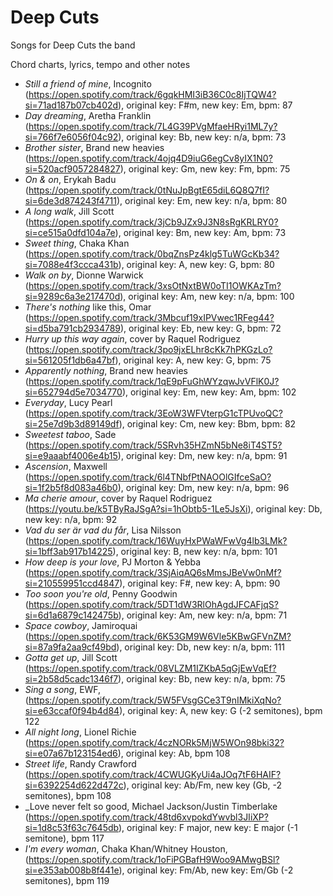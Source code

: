# Deep Cuts

Songs for Deep Cuts the band

Chord charts, lyrics, tempo and other notes

- _Still a friend of mine_, Incognito (https://open.spotify.com/track/6gqkHMI3iB36C0c8IjTQW4?si=71ad187b07cb402d), original key: F#m, new key: Em, bpm: 87
- _Day dreaming_, Aretha Franklin (https://open.spotify.com/track/7L4G39PVgMfaeHRyi1ML7y?si=766f7e6056f04c92), original key: Bb, new key: n/a, bpm: 73
- _Brother sister_, Brand new heavies (https://open.spotify.com/track/4ojq4D9iuG6egCv8yIX1N0?si=520acf9057284827), original key: Gm, new key: Fm, bpm: 75
- _On & on_, Erykah Badu (https://open.spotify.com/track/0tNuJpBgtE65diL6Q8Q7fI?si=6de3d874243f4711), original key: Em, new key: n/a, bpm: 80
- _A long walk_, Jill Scott (https://open.spotify.com/track/3jCb9JZx9J3N8sRgKRLRY0?si=ce515a0dfd104a7e), original key: Bm, new key: Am, bpm: 73
- _Sweet thing_, Chaka Khan (https://open.spotify.com/track/0bqZnsPz4klg5TuWGcKb34?si=7088e4f3ccca431b), original key: A, new key: G, bpm: 80
- _Walk on by_, Dionne Warwick (https://open.spotify.com/track/3xsOtNxtBW0oTI1OWKAzTm?si=9289c6a3e217470d), original key: Am, new key: n/a, bpm: 100
- _There's nothing_ like this, Omar (https://open.spotify.com/track/3Mbcuf19xIPVwec1RFeg44?si=d5ba791cb2934789), original key: Eb, new key: G, bpm: 72
- _Hurry up this way again_, cover by Raquel Rodriguez (https://open.spotify.com/track/3po9jxELhr8cKk7hPKGzLo?si=561205f1db6a47bf), original key: A, new key: G, bpm: 75
- _Apparently nothing_, Brand new heavies (https://open.spotify.com/track/1qE9pFuGhWYzqwJvVFlK0J?si=652794d5e7034770), original key: Em, new key: Am, bpm: 102
- _Everyday_, Lucy Pearl (https://open.spotify.com/track/3EoW3WFVterpG1cTPUvoQC?si=25e7d9b3d89149df), original key: Cm, new key: Bbm, bpm: 82
- _Sweetest taboo_, Sade (https://open.spotify.com/track/5SRvh35HZmN5bNe8iT4ST5?si=e9aaabf4006e4b15), original key: Dm, new key: n/a, bpm: 91
- _Ascension_, Maxwell (https://open.spotify.com/track/6l4TNbfPtNAOOlGIfceSaO?si=1f2b5f8d083a46b0), original key: Dm, new key: n/a, bpm: 96
- _Ma cherie amour_, cover by Raquel Rodriguez (https://youtu.be/k5TByRaJSgA?si=1hObtb5-1Le5JsXi), original key: Db, new key: n/a, bpm: 92
- _Vad du ser är vad du får_, Lisa Nilsson (https://open.spotify.com/track/16WuyHxPWaWFwVg4lb3LMk?si=1bff3ab917b14225), original key: B, new key: n/a, bpm: 101
- _How deep is your love_, PJ Morton & Yebba (https://open.spotify.com/track/3SjAiqAQ6sMmsJBeVw0nMf?si=210559951ccd4847), original key: F#, new key: A, bpm: 90
- _Too soon you're old_, Penny Goodwin (https://open.spotify.com/track/5DT1dW3RlOhAgdJFCAFjqS?si=6d1a6879c142475b), original key: Am, new key: n/a, bpm: 71
- _Space cowboy_, Jamiroquai (https://open.spotify.com/track/6K53GM9W6Vle5KBwGFVnZM?si=87a9fa2aa9cf49bd), original key: Db, new key: n/a, bpm: 111
- _Gotta get up_, Jill Scott (https://open.spotify.com/track/08VLZM1IZKbA5qGjEwVqEf?si=2b58d5cadc1346f7), original key: Bb, new key: n/a, bpm: 75
- _Sing a song_, EWF, (https://open.spotify.com/track/5W5FVsgGCe3T9nIMkiXqNo?si=e63ccaf0f94b4d84), original key: A, new key: G (-2 semitones), bpm 122
- _All night long_, Lionel Richie (https://open.spotify.com/track/4czNORk5MjW5WOn98bki32?si=e07a67b123154ed6), original key: Ab, bpm 108
- _Street life_, Randy Crawford (https://open.spotify.com/track/4CWUGKyUi4aJOq7tF6HAIF?si=6392254d622d472c), original key: Ab/Fm, new key (Gb, -2 semitones), bpm 108
- _Love never felt so good, Michael Jackson/Justin Timberlake (https://open.spotify.com/track/48td6xvpokdYwvbl3JIiXP?si=1d8c53f63c7645db), original key: F major, new key: E major (-1 semitone), bpm 117
- _I'm every woman_, Chaka Khan/Whitney Houston, (https://open.spotify.com/track/1oFiPGBafH9Woo9AMwgBSl?si=e353ab008b8f441e), original key: Fm/Ab, new key: Em/Gb (-2 semitones), bpm 119 
